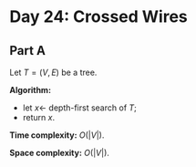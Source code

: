 <!-- day24.md -->
<!-- Copyright (c) 2024-2025 Ishan Pranav -->
<!-- Licensed under the MIT license. -->

<!-- Crossed Wires -->

# Day 24: Crossed Wires

## Part A

Let $T=(V,E)$ be a tree.

**Algorithm:**

* let $x\leftarrow$ depth-first search of $T$;
* return $x$.

**Time complexity:** $O(\lvert V\rvert)$.

**Space complexity:** $O(\lvert V\rvert)$.
